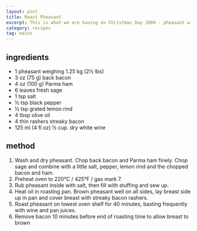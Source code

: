 ```yaml
---
layout: post
title: Roast Pheasant
excerpt: This is what we are having on Christmas Day 2009 - pheasant with piggy flavours.
category: recipes
tag: mains
---
```


ingredients
-----------

* 1 pheasant weighing 1.25 kg (2&frac12; lbs)
* 3 oz (75 g) back bacon
* 4 oz (100 g) Parma ham
* 6 leaves fresh sage
* 1 tsp salt
* &frac12; tsp black pepper
* &frac12; tsp grated lemon rind
* 4 tbsp olive oil
* 4 thin rashers streaky bacon
* 125 ml (4 fl oz) &frac12; cup. dry white wine

method
------

1. Wash and dry pheasant. Chop back bacon and Parma ham finely. Chop sage and combine with a little salt, pepper, lemon rind and the chopped bacon and ham.
2. Preheat oven to 220&deg;C / 425&deg;F / gas mark 7.
3. Rub pheasant inside with salt, then fill with stuffing and sew up.
4. Heat oil in roasting pan. Brown pheasant well on all sides, lay breast side up in pan and cover breast with streaky bacon rashers.
5. Roast pheasant on lowest oven shelf for 40 minutes, basting frequently with wine and pan juices.
6. Remove bacon 10 minutes before end of roasting time to allow breast to brown
